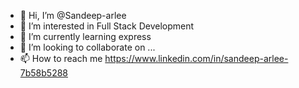 - 👋 Hi, I’m @Sandeep-arlee
- 👀 I’m interested in Full Stack Development 
- 🌱 I’m currently learning express
- 💞️ I’m looking to collaborate on ...
- 📫 How to reach me https://www.linkedin.com/in/sandeep-arlee-7b58b5288

<!---
Sandeep-arlee/Sandeep-arlee is a ✨ special ✨ repository because its `README.md` (this file) appears on your GitHub profile.
You can click the Preview link to take a look at your changes.
--->
